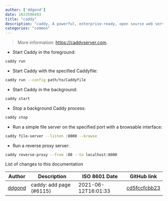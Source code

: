 ```yaml
---
author: ['ddgond']
date: 1623506493
title: "caddy"
description: "caddy, A powerful, enterprise-ready, open source web server with automatic HTTPS, written in Go."
categories: "common"
---
```

> More information: <https://caddyserver.com>.

- Start Caddy in the foreground:

```bash
caddy run
```

- Start Caddy with the specified Caddyfile:

```bash
caddy run --config path/to/Caddyfile
```

- Start Caddy in the background:

```bash
caddy start
```

- Stop a background Caddy process:

```bash
caddy stop
```

- Run a simple file server on the specified port with a browsable interface:

```bash
caddy file-server --listen :8000 --browse
```

- Run a reverse proxy server:

```bash
caddy reverse-proxy --from :80 --to localhost:8000
```
List of changes to this documentation


Author | Description | ISO 8601 Date | GitHub link
------|-----|-----|-----
[ddgond](mailto:dadangond@protonmail.com) | caddy: add page (#6115) | 2021-06-12T16:01:33 | [cd5fccfcbb23](https://github.com/tldr-pages/tldr/commit/cd5fccfcbb23e87d4908c810b2b5cf593f6243e9)

